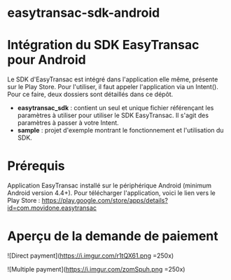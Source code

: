 # easytransac-sdk-android

# Intégration du SDK EasyTransac pour Android

Le SDK d'EasyTransac est intégré dans l'application elle même, présente sur le Play Store. Pour l'utiliser, il faut appeler l'application via un Intent(). Pour ce faire, deux dossiers sont détaillés dans ce dépôt.

- **easytransac_sdk** : contient un seul et unique fichier référençant les paramètres à utiliser pour utiliser le SDK EasyTransac. Il s'agit des paramètres à passer à votre Intent.
- **sample** : projet d'exemple montrant le fonctionnement et l'utilisation du SDK. 

# Prérequis
Application EasyTransac installé sur le périphérique Android (minimum Android version 4.4+).
Pour télécharger l'application, voici le lien vers le Play Store : https://play.google.com/store/apps/details?id=com.movidone.easytransac

# Aperçu de la demande de paiement

![Direct payment](https://i.imgur.com/r1tQX61.png =250x)

![Multiple payment](https://i.imgur.com/zomSpuh.png =250x)
